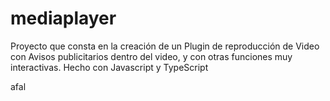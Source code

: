 # mediaplayer
Proyecto que consta en la creación de un Plugin de reproducción de Video con Avisos publicitarios dentro del video, y con otras funciones muy interactivas.
Hecho con Javascript y TypeScript

afal
